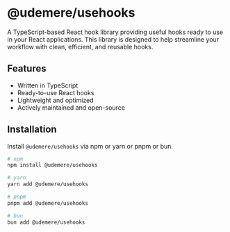# @udemere/usehooks

A TypeScript-based React hook library providing useful hooks ready to use in your React applications. This library is designed to help streamline your workflow with clean, efficient, and reusable hooks.

## Features

- Written in TypeScript
- Ready-to-use React hooks
- Lightweight and optimized
- Actively maintained and open-source

## Installation

Install `@udemere/usehooks` via npm or yarn or pnpm or bun.

```bash
# npm
npm install @udemere/usehooks
```

```bash
# yarn
yarn add @udemere/usehooks
```

```bash
# pnpm
pnpm add @udemere/usehooks
```

```bash
# bun
bun add @udemere/usehooks
```

